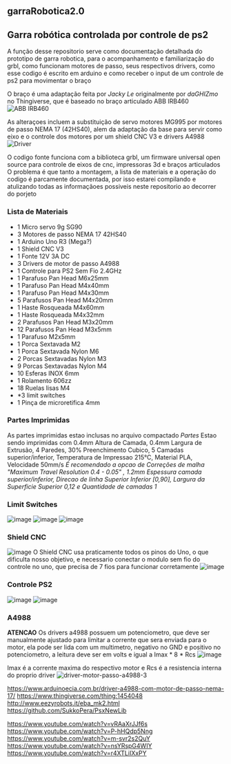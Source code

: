 ## garraRobotica2.0
## Garra robótica controlada por controle de ps2 
A função desse repositorio serve como documentação detalhada do prototipo de garra robotica, para o acompanhamento e familiarização do grbl, como funcionam motores de passo, seus respectivos drivers, como esse codigo é escrito em arduino e como receber o input de um controle de ps2 para movimentar o braço

O braço é uma adaptação feita por *Jacky Le* originalmente por *daGHIZmo* no Thingiverse, que é baseado no braço articulado ABB IRB460
![ABB IRB460](https://github.com/BlueHero233/garraRobotica2.0/assets/87818077/de3d02c1-07e0-49a4-be0a-f1199ee107cb)

As alteraçoes incluem a substituição de servo motores MG995 por motores de passo NEMA 17 (42HS40), alem da adaptação da base para servir como eixo e o controle dos motores por um shield CNC V3 e drivers A4988
![Driver](https://github.com/BlueHero233/garraRobotica2.0/assets/87818077/fade96de-fefd-489c-bbb5-cf98203a58ac)

O codigo fonte funciona com a biblioteca grbl, um firmware universal open source para controle de eixos de cnc, impressoras 3d e braços articulados
O problema é que tanto a montagem, a lista de materiais e a operação do codigo é parcamente documentada, por isso estarei compilando e atulizando todas as informaçãoes possiveis neste repositorio ao decorrer do porjeto

### Lista de Materiais
- 1 Micro servo 9g SG90
- 3 Motores de passo NEMA 17 42HS40
- 1 Arduino Uno R3 (Mega?)
- 1 Shield CNC V3
- 1 Fonte 12V 3A DC
- 3 Drivers de motor de passo A4988
- 1 Controle para PS2 Sem Fio 2.4GHz
- 1 Parafuso Pan Head M6x25mm
- 1 Parafuso Pan Head M4x40mm
- 1 Parafuso Pan Head M4x30mm
- 5 Parafusos Pan Head M4x20mm
- 1 Haste Rosqueada M4x60mm
- 1 Haste Rosqueada M4x32mm
- 2 Parafusos Pan Head M3x20mm
- 12 Parafusos Pan Head M3x5mm
- 1 Parafuso M2x5mm
- 1 Porca Sextavada M2
- 1 Porca Sextavada Nylon M6
- 2 Porcas Sextavadas Nylon M3
- 9 Porcas Sextavadas Nylon M4
- 10 Esferas INOX 6mm
- 1 Rolamento 606zz
- 18 Ruelas lisas M4
- *3 limit switches
- 1 Pinça de microretifica 4mm
### Partes Imprimidas
As partes imprimidas estao inclusas no arquivo compactado *Partes*
Estao sendo imprimidas com 0.4mm Altura de Camada, 0.4mm Largura de Extrusão, 4 Paredes, 30% Preenchimento Cubico, 5 Camadas superior/inferior, Temperatura de Impressao 215°C, Material PLA, Velocidade 50mm/s
*É recomendado a opcao de Correções de malha "Maximum Travel Resolution 0.4 - 0.05" , 1.2mm Espessura camada superior/inferior, Direcao de linha Superior Inferior [0,90], Largura da Superficie Superior 0,12 e Quantidade de camadas 1*

### Limit Switches
![image](https://github.com/BlueHero233/garraRobotica2.0/assets/87818077/657a3e3d-4c27-44f8-a140-e66b20c6d094)
![image](https://github.com/BlueHero233/garraRobotica2.0/assets/87818077/fa8bcd61-e897-4dca-845d-7b8687408236)
![image](https://github.com/BlueHero233/garraRobotica2.0/assets/87818077/e15ffbc7-5ce9-410b-9724-3fcfbb4a5db3)

### Shield CNC 
![image](https://github.com/BlueHero233/garraRobotica2.0/assets/87818077/c90e725e-827e-48e9-aaea-059acc8c9eba)
O Shield CNC usa praticamente todos os pinos do Uno, o que dificulta nosso objetivo, e necessario conectar o modulo sem fio do controle no uno, que precisa de 7 fios para funcionar corretamente
![image](https://github.com/BlueHero233/garraRobotica2.0/assets/87818077/46e3ecd5-383b-4638-a599-0072c0443ce1)


### Controle PS2
![image](https://github.com/BlueHero233/garraRobotica2.0/assets/87818077/b3732631-9a10-4f62-85f7-056e1779e9f9)
![image](https://github.com/BlueHero233/garraRobotica2.0/assets/87818077/06726c2c-2e81-4f99-a468-65765b527c02)

### A4988
**ATENCAO** Os drivers a4988 possuem um potenciometro, que deve ser manualmente ajustado para limitar a corrente que sera enviada para o motor, ela pode ser lida com um multimetro, negativo no GND e positivo no potenciometro, a leitura deve ser em volts e igual a Imax * 8 * Rcs
![image](https://github.com/BlueHero233/garraRobotica2.0/assets/87818077/cfe7fdf1-a19e-4ab4-ae43-654d263139ce)

Imax é a corrente maxima do respectivo motor e Rcs é a resistencia interna do proprio driver 
![driver-motor-passo-a4988-3](https://github.com/BlueHero233/garraRobotica2.0/assets/87818077/e63104f2-378e-4e6a-bdc8-badcfe2ef021)

https://www.arduinoecia.com.br/driver-a4988-com-motor-de-passo-nema-17/
https://www.thingiverse.com/thing:1454048
http://www.eezyrobots.it/eba_mk2.html
https://github.com/SukkoPera/PsxNewLib

https://www.youtube.com/watch?v=vRAaXrJJf6s
https://www.youtube.com/watch?v=P-hHQdp5Nng
https://www.youtube.com/watch?v=m-svr2s2QuY
https://www.youtube.com/watch?v=nsYRspG4WIY
https://www.youtube.com/watch?v=r4XTLiIXxPY
